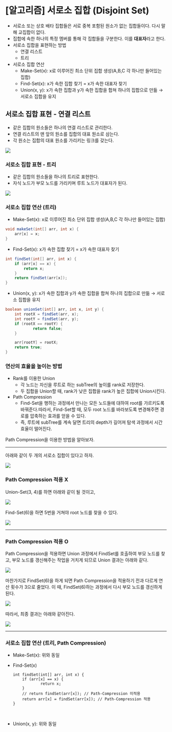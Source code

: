 # [알고리즘] 서로소 집합 (Disjoint Set)

-   서로소 또는 상호 배타 집합들은 서로 중복 포함된 원소가 없는 집합들이다. 다시 말해 교집합이 없다.
-   집합에 속한 하나의 특정 멤버를 통해 각 집합들을 구분한다. 이를 **대표자**라고 한다.
-   서로소 집합을 표현하는 방법
    -   연결 리스트
    -   트리
-   서로소 집합 연산
    -   Make-Set(x): x로 이루어진 최소 단위 집합 생성(A,B,C 각 하나만 들어있는 집합)
    -   Find-Set(x): x가 속한 집합 찾기 = x가 속한 대표자 찾기
    -   Union(x, y): x가 속한 집합과 y가 속한 집합을 합쳐 하나의 집합으로 만듦 → 서로소 집합을 유지

## 서로소 집합 표현 - 연결 리스트

-   같은 집합의 원소들은 하나의 연결 리스트로 관리한다.
-   연결 리스트의 맨 앞의 원소를 집합의 대표 원소로 삼는다.
-   각 원소는 집합의 대표 원소를 가리키는 링크를 갖는다.

![](../../assets/img/posts/알고리즘/서로소집합/01.png)

### 서로소 집합 표현 - 트리

-   같은 집합의 원소들을 하나의 트리로 표현한다.
-   자식 노드가 부모 노드를 가리키며 루트 노드가 대표자가 된다.

![](../../assets/img/posts/알고리즘/서로소집합/02.png)

### 서로소 집합 연산 (트리)

-   Make-Set(x): x로 이루어진 최소 단위 집합 생성(A,B,C 각 하나만 들어있는 집합)

```java
void makeSet(int[] arr, int x) {
    arr[x] = x;
}
```

-   Find-Set(x): x가 속한 집합 찾기 = x가 속한 대표자 찾기

```java
int findSet(int[] arr, int x) { 
    if (arr[x] == x) { 
        return x; 
    } 
    return findSet(arr[x]);
}
```

-   Union(x, y): x가 속한 집합과 y가 속한 집합을 합쳐 하나의 집합으로 만듦 → 서로소 집합을 유지

```java
boolean unionSet(int[] arr, int x, int y) {
    int rootX = findSet(arr, x);
    int rootY = findSet(arr, y);
    if (rootX == rootY) {
            return false;
    }

    arr[rootY] = rootX;
    return true;
}
```

### 연산의 효율을 높이는 방법

-   Rank를 이용한 Union
    -   각 노드는 자신을 루트로 하는 subTree의 높이를 rank로 저장한다.
    -   두 집합을 Union할 때, rank가 낮은 집합을 rank가 높은 집합에 Union시킨다.
-   Path Compression
    -   Find-Set을 행하는 과정에서 만나는 모든 노드들에 대하여 root를 가르키도록 바꿔준다.따라서, Find-Set할 때, 모두 root 노드를 바라보도록 변경해주면 경로를 압축하는 효과를 얻을 수 있다.
    -   즉, 루트에 subTree를 계속 달면 트리의 depth가 길어져 탐색 과정에서 시간 효율이 떨어진다.

Path Compression을 이용한 방법을 알아보자.

---

아래와 같이 두 개의 서로소 집합이 있다고 하자.

![](../../assets/img/posts/알고리즘/서로소집합/03.png)

### Path Compression 적용 X

Union-Set(3, 4)를 하면 아래와 같이 될 것이고,

![](../../assets/img/posts/알고리즘/서로소집합/04.png)


Find-Set(6)을 하면 5번을 거쳐야 root 노드를 찾을 수 있다.

![](../../assets/img/posts/알고리즘/서로소집합/05.png)


---

### Path Compression 적용 O

Path Compression을 적용하면 Union 과정에서 FindSet를 호출하여 부모 노드를 찾고, 부모 노드를 갱신해주는 작업을 거치게 되므로 Union 결과는 아래와 같다.

![](../../assets/img/posts/알고리즘/서로소집합/06.png)


마찬가지로 FindSet(6)을 하게 되면 Path Compression을 적용하기 전과 다르게 연산 횟수가 3으로 줄었다. 이 때, FindSet(6)하는 과정에서 다시 부모 노드를 갱신하게 된다.

![](../../assets/img/posts/알고리즘/서로소집합/07.png)

따라서, 최종 결과는 아래와 같아진다.

![](../../assets/img/posts/알고리즘/서로소집합/08.png)

---

### 서로소 집합 연산 (트리, Path Compression)

-   Make-Set(x): 위와 동일
-   Find-Set(x)
    
    ```
    int findSet(int[] arr, int x) {
        if (arr[x] == x) {
                return x;
        }
        // return findSet(arr[x]); // Path-Compression 미적용
        return arr[x] = findSet(arr[x]); // Path-Compression 적용
    }
    ```
    
     

-   Union(x, y): 위와 동일